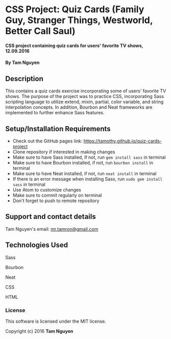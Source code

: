 # CSS Project: Quiz Cards (Family Guy, Stranger Things, Westworld, Better Call Saul)

#### CSS project containing quiz cards for users' favorite TV shows, 12.09.2016

#### By Tam Nguyen

## Description

This contains a quiz cards exercise incorporating some of users' favorite TV shows. The purpose of the project was to practice CSS, incorporating Sass scripting language to utilize extend, mixin, partial, color variable, and string interpolation concepts. In addition, Bourbon and Neat frameworks are implemented to further enhance Sass features.

## Setup/Installation Requirements

* Check out the GitHub pages link: https://tamothy.github.io/quiz-cards-project
* Clone repository if interested in making changes
* Make sure to have Sass installed, if not, run `gem install sass` in terminal
* Make sure to have Bourbon installed, if not, run `bourbon install` in terminal
* Make sure to have Neat installed, if not, run `neat install` in terminal
* If there is an error message when installing Sass, run `sudo gem install sass` in terminal
* Use Atom to customize changes
* Make sure to commit regularly on terminal
* Don't forget to push to remote repository

## Support and contact details

Tam Nguyen's email: mr.tamron@gmail.com

## Technologies Used

Sass

Bourbon

Neat

CSS

HTML

### License

This software is licensed under the MIT license.

Copyright (c) 2016 **Tam Nguyen**
